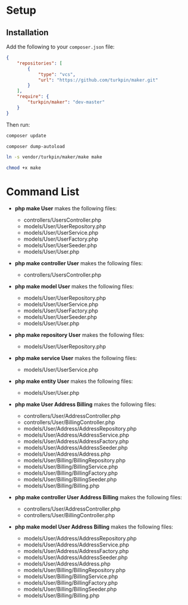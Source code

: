 # Setup

## Installation

Add the following to your `composer.json` file:

```json
{
	"repositories": [
		{
			"type": "vcs",
			"url": "https://github.com/turkpin/maker.git"
		}
	],
	"require": {
		"turkpin/maker": "dev-master"
	}
}
```

Then run:

```bash
composer update

composer dump-autoload

ln -s vendor/turkpin/maker/make make

chmod +x make
```

# Command List

- **php make User** makes the following files:

  - controllers/UsersController.php
  - models/User/UserRepository.php
  - models/User/UserService.php
  - models/User/UserFactory.php
  - models/User/UserSeeder.php
  - models/User/User.php

- **php make controller User** makes the following files:

  - controllers/UsersController.php

- **php make model User** makes the following files:

  - models/User/UserRepository.php
  - models/User/UserService.php
  - models/User/UserFactory.php
  - models/User/UserSeeder.php
  - models/User/User.php

- **php make repository User** makes the following files:

  - models/User/UserRepository.php

- **php make service User** makes the following files:

  - models/User/UserService.php

- **php make entity User** makes the following files:

  - models/User/User.php

- **php make User Address Billing** makes the following files:

  - controllers/User/AddressController.php
  - controllers/User/BillingController.php
  - models/User/Address/AddressRepository.php
  - models/User/Address/AddressService.php
  - models/User/Address/AddressFactory.php
  - models/User/Address/AddressSeeder.php
  - models/User/Address/Address.php
  - models/User/Billing/BillingRepository.php
  - models/User/Billing/BillingService.php
  - models/User/Billing/BillingFactory.php
  - models/User/Billing/BillingSeeder.php
  - models/User/Billing/Billing.php

- **php make controller User Address Billing** makes the following files:

  - controllers/User/AddressController.php
  - controllers/User/BillingController.php

- **php make model User Address Billing** makes the following files:
  - models/User/Address/AddressRepository.php
  - models/User/Address/AddressService.php
  - models/User/Address/AddressFactory.php
  - models/User/Address/AddressSeeder.php
  - models/User/Address/Address.php
  - models/User/Billing/BillingRepository.php
  - models/User/Billing/BillingService.php
  - models/User/Billing/BillingFactory.php
  - models/User/Billing/BillingSeeder.php
  - models/User/Billing/Billing.php
